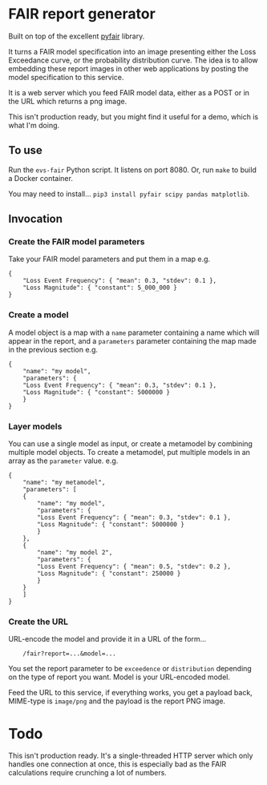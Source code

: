 
# FAIR report generator

Built on top of the excellent [pyfair](https://github.com/theonaunheim/pyfair)
library.

It turns a FAIR model specification into an image presenting either the Loss
Exceedance curve, or the probability distribution curve.  The idea is to allow
embedding these report images in other web applications by posting the
model specification to this service.

It is a web server which you feed FAIR model data, either as a POST or
in the URL which returns a png image.

This isn't production ready, but you might find it
useful for a demo, which is what I'm doing.

## To use

Run the `evs-fair` Python script.  It listens on port 8080.  Or, run
`make` to build a Docker container.

You may need to install... `pip3 install pyfair scipy pandas matplotlib`.

## Invocation

### Create the FAIR model parameters

Take your FAIR model parameters and put them in a map e.g.
```
{
    "Loss Event Frequency": { "mean": 0.3, "stdev": 0.1 },
    "Loss Magnitude": { "constant": 5_000_000 }
}
```

### Create a model

A model object is a map with a `name` parameter containing a name
which will appear in the report, and a `parameters` parameter containing the
map made in the previous section e.g.
```
{
    "name": "my model",
    "parameters": {
	"Loss Event Frequency": { "mean": 0.3, "stdev": 0.1 },
	"Loss Magnitude": { "constant": 5000000 }
    }
}
```

### Layer models

You can use a single model as input, or create a metamodel by combining
multiple model objects.  To create a metamodel, put multiple models in
an array as the `parameter` value. e.g.
```
{
    "name": "my metamodel",
    "parameters": [
	{
	    "name": "my model",
	    "parameters": {
		"Loss Event Frequency": { "mean": 0.3, "stdev": 0.1 },
		"Loss Magnitude": { "constant": 5000000 }
	    }
	},
	{
	    "name": "my model 2",
	    "parameters": {
		"Loss Event Frequency": { "mean": 0.5, "stdev": 0.2 },
		"Loss Magnitude": { "constant": 250000 }
	    }
	}
    ]
}
```

### Create the URL

URL-encode the model and provide it in a URL of the form...
```
    /fair?report=...&model=...
```

You set the report parameter to be `exceedence` or `distribution` depending
on the type of report you want.  Model is your URL-encoded model.

Feed the URL to this service, if everything works, you get a payload
back, MIME-type is `image/png` and the payload is the report PNG image.

# Todo

This isn't production ready.  It's a single-threaded HTTP server which
only handles one connection at once, this is especially bad as the FAIR
calculations require crunching a lot of numbers.

